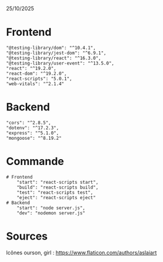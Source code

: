 25/10/2025
# Frontend
    "@testing-library/dom": "^10.4.1",
    "@testing-library/jest-dom": "^6.9.1",
    "@testing-library/react": "^16.3.0",
    "@testing-library/user-event": "^13.5.0",
    "react": "^19.2.0",
    "react-dom": "^19.2.0",
    "react-scripts": "5.0.1",
    "web-vitals": "^2.1.4"
# Backend
    "cors": "^2.8.5",
    "dotenv": "^17.2.3",
    "express": "^5.1.0",
    "mongoose": "^8.19.2"
# Commande
    # Frontend
        "start": "react-scripts start",
        "build": "react-scripts build",
        "test": "react-scripts test",
        "eject": "react-scripts eject"
    # Backend
        "start": "node server.js",
        "dev": "nodemon server.js"
# Sources
 Icônes ourson, girl : https://www.flaticon.com/authors/aslaiart